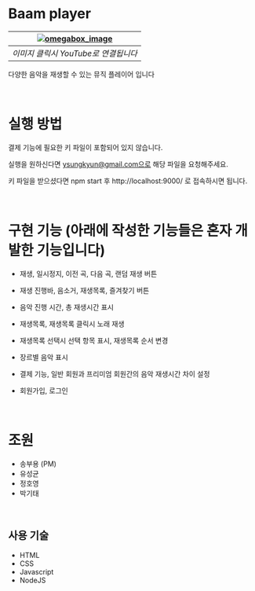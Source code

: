 # Baam player

| [![omegabox_image](https://user-images.githubusercontent.com/15887982/93062899-7d97d180-f6b0-11ea-9e41-d44741a2cd04.gif)](https://youtu.be/KkLLEdy4nKI) |
| :-----------------------------------------------------------------------------------------------------------------------------------------------------: |
|                                                          _이미지 클릭시 YouTube로 연결됩니다_                                                           |

다양한 음악을 재생할 수 있는 뮤직 플레이어 입니다

<br>

# 실행 방법

결제 기능에 필요한 키 파일이 포함되어 있지 않습니다.

실행을 원하신다면 ysungkyun@gmail.com으로 해당 파일을 요청해주세요.

키 파일을 받으셨다면 npm start 후 http://localhost:9000/ 로 접속하시면 됩니다.

<br>

# 구현 기능 (아래에 작성한 기능들은 혼자 개발한 기능입니다)

- 재생, 일시정지, 이전 곡, 다음 곡, 랜덤 재생 버튼

- 재생 진행바, 음소거, 재생목록, 즐겨찾기 버튼

- 음악 진행 시간, 총 재생시간 표시

- 재생목록, 재생목록 클릭시 노래 재생

- 재생목록 선택시 선택 항목 표시, 재생목록 순서 변경

- 장르별 음악 표시

- 결제 기능, 일반 회원과 프리미엄 회원간의 음악 재생시간 차이 설정

- 회원가입, 로그인

<br>

# 조원

- 송부용 (PM)
- 유성균
- 정호영
- 박기태

<br>

## 사용 기술

- HTML
- CSS
- Javascript
- NodeJS
